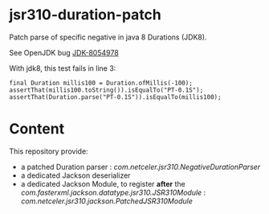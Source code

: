 # jsr310-duration-patch
Patch parse of specific negative in java 8 Durations (JDK8). 

See OpenJDK bug [JDK-8054978](https://bugs.openjdk.java.net/browse/JDK-8054978)

With jdk8, this test fails in line 3:

    final Duration millis100 = Duration.ofMillis(-100);
    assertThat(millis100.toString()).isEqualTo("PT-0.1S");
    assertThat(Duration.parse("PT-0.1S")).isEqualTo(millis100);
    
# Content

This repository provide:
* a patched Duration parser : *com.netceler.jsr310.NegativeDurationParser*
* a dedicated Jackson deserializer
* a dedicated Jackson Module, to register **after** the *com.fasterxml.jackson.datatype.jsr310.JSR310Module* : *com.netceler.jsr310.jackson.PatchedJSR310Module*
